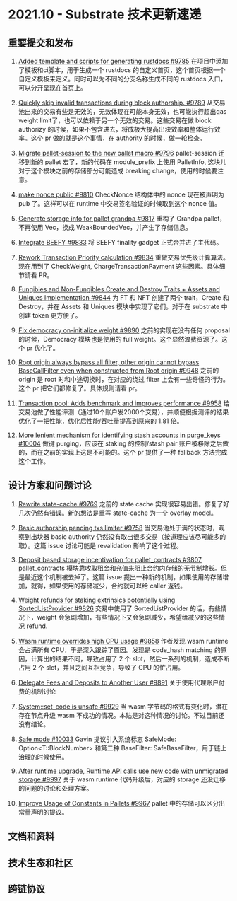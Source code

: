 # 2021.10 - Substrate 技术更新速递

## 重要提交和发布

1. [Added template and scripts for generating rustdocs #9785](https://github.com/paritytech/substrate/pull/9785) 在项目中添加了模板和ci脚本，用于生成一个 rustdocs 的自定义首页，这个首页根据一个自定义模板来定义。同时可以为不同的分支名称生成不同的 rustdocs 入口，可以分开呈现在首页上。

2. [Quickly skip invalid transactions during block authorship. #9789](https://github.com/paritytech/substrate/pull/9789)  从交易池出来的交易有些是无效的，无效体现在可能本身无效，也可能执行超出gas weight limit了，也可以依赖于另一个无效的交易。这些交易在做 block authorizy 的时候，如果不包含进去，将成极大提高出块效率和整体运行效率。这个 pr 做的就是这个事情，在 authority 的时候，做一轮检查。

3. [Migrate pallet-session to the new pallet macro #9796](https://github.com/paritytech/substrate/pull/9796)  pallet-session 迁移到新的 pallet 宏了，新的代码在 module_prefix 上使用 PalletInfo, 这块儿对于这个模块之前的存储部分可能造成 breaking change，使用的时候要注意。

4. [make nonce public #9810](https://github.com/paritytech/substrate/pull/9810/files)  CheckNonce 结构体中的 nonce 现在被声明为 pub 了。这样可以在 runtime 中交易签名验证的时候取到这个 nonce 值。

5. [Generate storage info for pallet grandpa #9817](https://github.com/paritytech/substrate/pull/9817)  重构了 Grandpa pallet，不再使用 Vec，换成 WeakBoundedVec，并产生了存储信息。

6. [Integrate BEEFY #9833](https://github.com/paritytech/substrate/pull/9833)  将 BEEFY  finality gadget 正式合并进了主代码。

7. [Rework Transaction Priority calculation #9834](https://github.com/paritytech/substrate/pull/9834)  重做交易优先级计算算法。现在用到了 CheckWeight, ChargeTransactionPayment 这些因素。具体细节请看 PR。

8. [Fungibles and Non-Fungibles Create and Destroy Traits + Assets and Uniques Implementation #9844](https://github.com/paritytech/substrate/pull/9844) 为 FT 和 NFT 创建了两个 trait，Create 和 Destroy，并在 Assets 和 Uniques 模块中实现了它们。对于在 substrate 中创建 token 更方便了。

9. [Fix democracy on-initialize weight #9890](https://github.com/paritytech/substrate/pull/9890)  之前的实现在没有任何 proposal 的时候，Democracy 模块也是使用的 full weight。这个显然浪费资源了。这个 pr 优化了。

10. [Root origin always bypass all filter, other origin cannot bypass BaseCallFilter even when constructed from Root origin #9948](https://github.com/paritytech/substrate/pull/9948) 之前的 origin 是 root 时和中途切换时，在对应的绕过 filter 上会有一些奇怪的行为。这个 pr 把它们都修复了。具体规则请看 pr。

11. [Transaction pool: Adds benchmark and improves performance #9958](https://github.com/paritytech/substrate/pull/9958)  给交易池做了性能评测（通过10个账户发2000个交易），并顺便根据测评的结果优化了一把性能，优化后性能/吞吐量提高到原来的 1.81 倍。

12. [More lenient mechanism for identifying stash accounts in purge_keys #10004](https://github.com/paritytech/substrate/pull/10004)  做键 purging，应该在 staking 的控制/stash pair 账户被移除之后做的，而在之前的实现上这是不可能的。这个 pr 提供了一种 fallback 方法完成这个工作。

## 设计方案和问题讨论

1. [Rewrite state-cache #9769](https://github.com/paritytech/substrate/issues/9769)  之前的 state cache 实现很容易出错。修复了好几次仍然有错误。新的想法是重写 state-cache 为一个 overlay model。

2. [Basic authorship pending txs limiter #9758](https://github.com/paritytech/substrate/issues/9758)  当交易池处于满的状态时，观察到出块器 basic authority 仍然没有取出很多交易（按道理应该尽可能多的取）。这篇 issue 讨论可能是 revalidation 影响了这个过程。

3. [Deposit based storage incentivation for pallet_contracts #9807](https://github.com/paritytech/substrate/issues/9807)  pallet_contracts 模块靠收取租金和充值来阻止合约内存储的无节制增长。但是最近这个机制被去掉了。这篇 issue 提出一种新的机制，如果使用的存储增加，就得，如果使用的存储减少，合约就可以给 caller 返钱。

4. [Weight refunds for staking extrinsics potentially using SortedListProvider #9826](https://github.com/paritytech/substrate/issues/9826) 交易中使用了 SortedListProvider 的话，有些情况下，weight 会急剧增加，有些情况下又会急剧减少，希望给减少的这些情况 refund.

5. [Wasm runtime overrides high CPU usage #9858](https://github.com/paritytech/substrate/issues/9858)  作者发现 wasm runtime 会占满所有 CPU，于是深入跟踪了原因。发现是 code_hash matching 的原因，计算出的结果不同，导致占用了 2 个 slot，然后一系列的机制，造成不断占用 2 个 slot，并且之间互相竞争，导致了 CPU 的忙占用。

6. [Delegate Fees and Deposits to Another User #9891](https://github.com/paritytech/substrate/issues/9891)  关于使用代理账户付费的机制讨论

7. [System::set_code is unsafe #9929](https://github.com/paritytech/substrate/issues/9929)  当 wasm 字节码的格式有变化时，潜在存在节点升级 wasm 不成功的情况。本贴是对这种情况的讨论。不过目前还没有结论。

8. [Safe mode #10033](https://github.com/paritytech/substrate/issues/10033)  Gavin 提议引入系统标志 SafeMode: Option<T::BlockNumber> 和第二种 BaseFilter: SafeBaseFilter，用于链上治理的时候使用。

9. [After runtime upgrade, Runtime API calls use new code with unmigrated storage #9997](https://github.com/paritytech/substrate/issues/9997)  关于 wasm runtime 代码升级后，对应的 storage 还没迁移的问题的讨论和处理方案。

10. [Improve Usage of Constants in Pallets #9967](https://github.com/paritytech/substrate/issues/9967)  pallet 中的存储可以区分出常量声明的提议。


## 文档和资料



## 技术生态和社区



## 跨链协议












 
